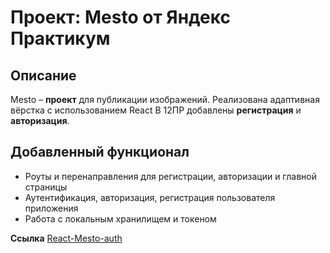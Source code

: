 # Проект: Mesto от Яндекс Практикум

## Описание

Mesto – **проект** для публикации изображений.
Реализована адаптивная вёрстка с использованием React
В 12ПР добавлены **регистрация** и **авторизация**.

## Добавленный функционал

- Роуты и перенаправления для регистрации, авторизации и главной страницы
- Аутентификация, авторизация, регистрация пользователя приложения
- Работа с локальным хранилищем и токеном

**Ссылка** [React-Mesto-auth](https://wycktor.github.io/react-mesto-auth/)
